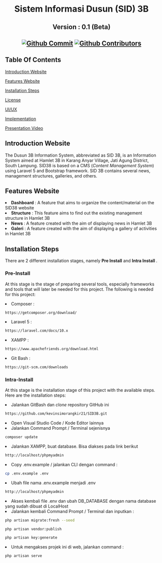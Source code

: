<div align="center">
<h1> Sistem Informasi Dusun (SID) 3B </h1>
<h2> Version : 0.1 (Beta) <h2>

[![Github Commit](https://img.shields.io/github/commit-activity/m/kevinsimorangkir21/SID38)](#)
[![Github Contributors](https://img.shields.io/badge/all_contributors-6-orange.svg)](#)

</div>

## **Table Of Contents**

[Introduction Website](#)

[Features Website](#)

[Installation Steps](#)

[License](#)

[UI/UX](#)

[Implementation](#)

[Presentation Video](#)

## **Introduction Website**

The Dusun 3B Information System, abbreviated as SID 3B, is an Information System aimed at Hamlet 3B in Karang Anyar Village, Jati Agung District, South Lampung. SID38 is based on a CMS (<i>Content Management System</i>) using Laravel 5 and Bootstrap framework. SID 3B contains several news, management structures, galleries, and others.

## **Features Website**

<li> <b>Dashboard</b> : A feature that aims to organize the content/material on the SID38 website </li> <li><b>Structure</b> : This feature aims to find out the existing management structure in Hamlet 3B <li> <b>News </b> : A feature created with the aim of displaying news in Hamlet 3B <li><b>Galeri</b> : A feature created with the aim of displaying a gallery of activities in Hamlet 3B </li>

## **Installation Steps**

There are 2 different installation stages, namely <b> Pre Install</b> and <b> Intra Install </b>.

### **Pre-Install**

At this stage is the stage of preparing several tools, especially frameworks and tools that will later be needed for this project. The following is needed for this project:

<li> Composer :</li>

```bash
https://getcomposer.org/download/
```

<li> Laravel 5 :</li>

```bash
https://laravel.com/docs/10.x
```

<li> XAMPP :</li>

```bash
https://www.apachefriends.org/download.html
```

<li> Git Bash :</li>

```bash
https://git-scm.com/downloads
```

### **Intra-Install**

At this stage is the installation stage of this project with the available steps. Here are the installation steps:

<li> Jalankan GitBash dan <i>clone</i> repository GitHub ini</li>

```bash
https://github.com/kevinsimorangkir21/SID3B.git
```

<li> Open Visual Studio Code / Kode Editor lainnya </li>

<li> Jalankan Command Prompt / Terminal sejenisnya </li>

```bash
composer update
```

<li> Jalankan XAMPP, buat database. Bisa diakses pada link berikut </li>

```bash
http://localhost/phpmyadmin
```

<li> Copy .env.example  / jalankan CLI dengan command :</li>

```bash
cp .env.example .env
```

<li> Ubah file nama .env.example menjadi .env </li>

```bash
http://localhost/phpmyadmin
```

<li> Akses kembali file .env dan ubah DB_DATABASE dengan nama database yang sudah dibuat di LocalHost </li>

<li> Jalankan kembali Command Prompt / Terminal dan inputkan : </li>

```bash
php artisan migrate:fresh --seed
```

```bash
php artisan vendor:publish
```

```bash
php artisan key:generate
```

<li> Untuk mengakses projek ini di web, jalankan command : </li>

```bash
php artisan serve
```
